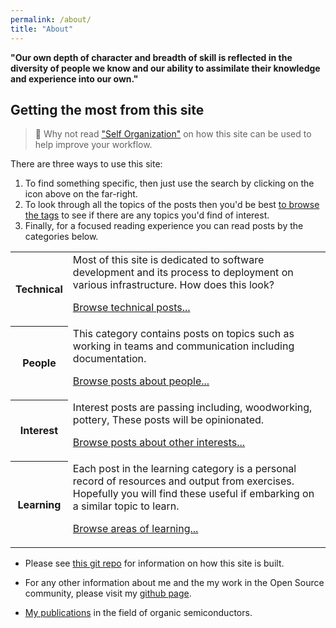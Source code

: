 ```yaml
---
permalink: /about/
title: "About"
---
```


<p class="clear_blockquote">
<b>"Our own depth of character and breadth of skill is reflected in the diversity of people we know and our ability to assimilate their knowledge and experience into our own."</b>
</p>

## Getting the most from this site

> :gem: Why not read ["Self Organization"](/technical/Self-Organization) on how this site can be used to help improve your workflow.

There are three ways to use this site:
1. To find something specific, then just use the search by clicking on the icon above on the far-right.
2. To look through all the topics of the posts then you'd be best [to browse the tags](/tags) to see if there are any topics you'd find of interest.
3. Finally, for a focused reading experience you can read posts by the categories below.

<table>
  <tr>
    <th>Technical</th>
    <td>
        Most of this site is dedicated to software development and its process to deployment on various infrastructure.
        How does this look?
        <p>
        <a href="/categories/#technical">Browse technical posts...</a>
        </p>
    </td>
  </tr>
  <tr>
    <th>People</th>
    <td>
        This category contains posts on topics such as working in teams and communication including documentation. 
        <p>
        <a href="/categories/#people">Browse posts about people...</a>
        </p>
    </td>
  </tr>
  <tr>
    <th>Interest</th>
    <td>
        Interest posts are passing  including, woodworking, pottery,  
        These posts will be opinionated. 
        <p>
        <a href="/categories/#interests">Browse posts about other interests...</a>
        </p>
    </td>
  </tr>
  <tr>
    <th>Learning</th>
    <td>
        Each post in the learning category is a personal record of resources and output from exercises.
        Hopefully you will find these useful if embarking on a similar topic to learn.  
        <p>
        <a href="/categories/#technical">Browse areas of learning...</a>
        </p>
    </td>
  </tr>
</table>

- Please see [this git repo](https://github.com/diversemix/diversemix.github.io) for information on how this site is built.
 
- For any other information about me and the my work in the Open Source community, please visit my [github page](https://github.com/diversemix).

- [My publications](https://orcid.org/0000-0003-3830-8230) in the field of organic semiconductors. 
